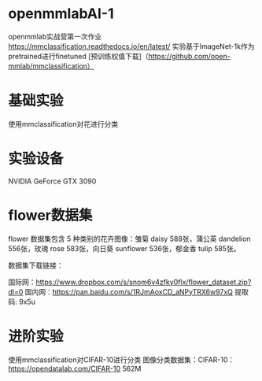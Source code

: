 # openmmlabAI-1
openmmlab实战营第一次作业
https://mmclassification.readthedocs.io/en/latest/
实验基于ImageNet-1k作为pretrained进行finetuned [预训练权值下载]（https://github.com/open-mmlab/mmclassification）
# 基础实验
使用mmclassification对花进行分类
# 实验设备
NVIDIA GeForce GTX 3090
# flower数据集
flower 数据集包含 5 种类别的花卉图像：雏菊 daisy 588张，蒲公英 dandelion 556张，玫瑰 rose 583张，向日葵 sunflower 536张，郁金香 tulip 585张。

数据集下载链接：

国际网：https://www.dropbox.com/s/snom6v4zfky0flx/flower_dataset.zip?dl=0
国内网：https://pan.baidu.com/s/1RJmAoxCD_aNPyTRX6w97xQ 提取码: 9x5u
# 进阶实验
使用mmclassification对CIFAR-10进行分类
图像分类数据集：CIFAR-10：https://opendatalab.com/CIFAR-10 562M
